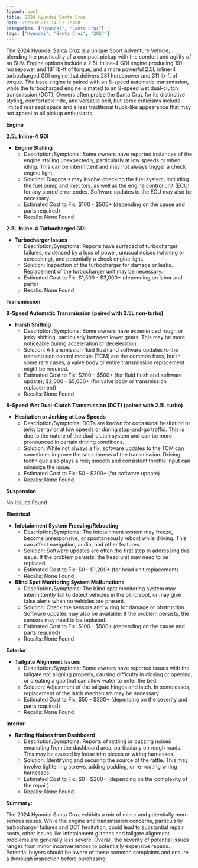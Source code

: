 ```yaml
---
layout: post
title: 2024 Hyundai Santa Cruz
date: 2025-03-15 14:51 -0400
categories: ["Hyundai", "Santa Cruz"]
tags: ["Hyundai", "Santa Cruz", "2024"]
---
```

The 2024 Hyundai Santa Cruz is a unique Sport Adventure Vehicle, blending the practicality of a compact pickup with the comfort and agility of an SUV. Engine options include a 2.5L inline-4 GDI engine producing 191 horsepower and 181 lb-ft of torque, and a more powerful 2.5L inline-4 turbocharged GDI engine that delivers 281 horsepower and 311 lb-ft of torque. The base engine is paired with an 8-speed automatic transmission, while the turbocharged engine is mated to an 8-speed wet dual-clutch transmission (DCT). Owners often praise the Santa Cruz for its distinctive styling, comfortable ride, and versatile bed, but some criticisms include limited rear seat space and a less traditional truck-like appearance that may not appeal to all pickup enthusiasts.

**Engine**

**2.5L Inline-4 GDI**
* **Engine Stalling**
    * Description/Symptoms: Some owners have reported instances of the engine stalling unexpectedly, particularly at low speeds or when idling. This can be intermittent and may not always trigger a check engine light.
    * Solution: Diagnosis may involve checking the fuel system, including the fuel pump and injectors, as well as the engine control unit (ECU) for any stored error codes. Software updates to the ECU may also be necessary.
    * Estimated Cost to Fix: $100 - $500+ (depending on the cause and parts required)
    * Recalls: None Found

**2.5L Inline-4 Turbocharged GDI**
* **Turbocharger Issues**
    * Description/Symptoms: Reports have surfaced of turbocharger failures, evidenced by a loss of power, unusual noises (whining or screeching), and potentially a check engine light.
    * Solution: Inspection of the turbocharger for damage or leaks. Replacement of the turbocharger unit may be necessary.
    * Estimated Cost to Fix: $1,500 - $3,000+ (depending on labor and parts)
    * Recalls: None Found

**Transmission**

**8-Speed Automatic Transmission (paired with 2.5L non-turbo)**
* **Harsh Shifting**
    * Description/Symptoms: Some owners have experienced rough or jerky shifting, particularly between lower gears. This may be more noticeable during acceleration or deceleration.
    * Solution: A transmission fluid flush and software updates to the transmission control module (TCM) are the common fixes, but in some rare cases, a valve body or entire transmission replacement might be required.
    * Estimated Cost to Fix: $200 - $500+ (for fluid flush and software update); $2,000 - $5,000+ (for valve body or transmission replacement)
    * Recalls: None Found

**8-Speed Wet Dual-Clutch Transmission (DCT) (paired with 2.5L turbo)**
* **Hesitation or Jerking at Low Speeds**
    * Description/Symptoms: DCTs are known for occasional hesitation or jerky behavior at low speeds or during stop-and-go traffic. This is due to the nature of the dual-clutch system and can be more pronounced in certain driving conditions.
    * Solution: While not always a fix, software updates to the TCM can sometimes improve the smoothness of the transmission. Driving technique also plays a role; smooth and consistent throttle input can minimize the issue.
    * Estimated Cost to Fix: $0 - $200+ (for software update)
    * Recalls: None Found

**Suspension**

No Issues Found

**Electrical**

* **Infotainment System Freezing/Rebooting**
    * Description/Symptoms: The infotainment system may freeze, become unresponsive, or spontaneously reboot while driving. This can affect navigation, audio, and other features.
    * Solution: Software updates are often the first step in addressing this issue. If the problem persists, the head unit may need to be replaced.
    * Estimated Cost to Fix: $0 - $1,200+ (for head unit replacement)
    * Recalls: None Found
* **Blind Spot Monitoring System Malfunctions**
    * Description/Symptoms: The blind spot monitoring system may intermittently fail to detect vehicles in the blind spot, or may give false alerts when no vehicles are present.
    * Solution: Check the sensors and wiring for damage or obstruction. Software updates may also be available. If the problem persists, the sensors may need to be replaced.
    * Estimated Cost to Fix: $100 - $500+ (depending on the cause and parts required)
    * Recalls: None Found

**Exterior**

* **Tailgate Alignment Issues**
    * Description/Symptoms: Some owners have reported issues with the tailgate not aligning properly, causing difficulty in closing or opening, or creating a gap that can allow water to enter the bed.
    * Solution: Adjustment of the tailgate hinges and latch. In some cases, replacement of the latch mechanism may be necessary.
    * Estimated Cost to Fix: $50 - $300+ (depending on the severity and parts required)
    * Recalls: None Found

**Interior**

* **Rattling Noises from Dashboard**
    * Description/Symptoms: Reports of rattling or buzzing noises emanating from the dashboard area, particularly on rough roads. This may be caused by loose trim pieces or wiring harnesses.
    * Solution: Identifying and securing the source of the rattle. This may involve tightening screws, adding padding, or re-routing wiring harnesses.
    * Estimated Cost to Fix: $0 - $200+ (depending on the complexity of the repair)
    * Recalls: None Found

**Summary:**

The 2024 Hyundai Santa Cruz exhibits a mix of minor and potentially more serious issues. While the engine and transmission concerns, particularly turbocharger failures and DCT hesitation, could lead to substantial repair costs, other issues like infotainment glitches and tailgate alignment problems are generally less severe. Overall, the severity of potential issues ranges from minor inconveniences to potentially expensive repairs. Potential buyers should be aware of these common complaints and ensure a thorough inspection before purchasing.

